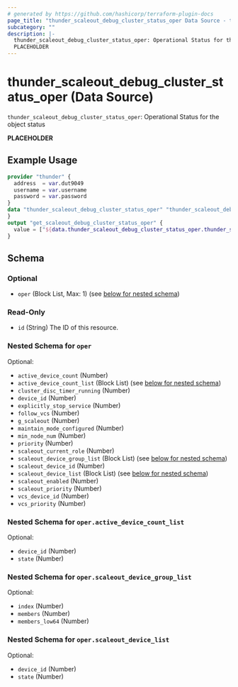 ```yaml
---
# generated by https://github.com/hashicorp/terraform-plugin-docs
page_title: "thunder_scaleout_debug_cluster_status_oper Data Source - terraform-provider-thunder"
subcategory: ""
description: |-
  thunder_scaleout_debug_cluster_status_oper: Operational Status for the object status
  PLACEHOLDER
---
```


# thunder_scaleout_debug_cluster_status_oper (Data Source)

`thunder_scaleout_debug_cluster_status_oper`: Operational Status for the object status

__PLACEHOLDER__

## Example Usage

```terraform
provider "thunder" {
  address  = var.dut9049
  username = var.username
  password = var.password
}
data "thunder_scaleout_debug_cluster_status_oper" "thunder_scaleout_debug_cluster_status_oper" {
}
output "get_scaleout_debug_cluster_status_oper" {
  value = ["${data.thunder_scaleout_debug_cluster_status_oper.thunder_scaleout_debug_cluster_status_oper}"]
}
```

<!-- schema generated by tfplugindocs -->
## Schema

### Optional

- `oper` (Block List, Max: 1) (see [below for nested schema](#nestedblock--oper))

### Read-Only

- `id` (String) The ID of this resource.

<a id="nestedblock--oper"></a>
### Nested Schema for `oper`

Optional:

- `active_device_count` (Number)
- `active_device_count_list` (Block List) (see [below for nested schema](#nestedblock--oper--active_device_count_list))
- `cluster_disc_timer_running` (Number)
- `device_id` (Number)
- `explicitly_stop_service` (Number)
- `follow_vcs` (Number)
- `g_scaleout` (Number)
- `maintain_mode_configured` (Number)
- `min_node_num` (Number)
- `priority` (Number)
- `scaleout_current_role` (Number)
- `scaleout_device_group_list` (Block List) (see [below for nested schema](#nestedblock--oper--scaleout_device_group_list))
- `scaleout_device_id` (Number)
- `scaleout_device_list` (Block List) (see [below for nested schema](#nestedblock--oper--scaleout_device_list))
- `scaleout_enabled` (Number)
- `scaleout_priority` (Number)
- `vcs_device_id` (Number)
- `vcs_priority` (Number)

<a id="nestedblock--oper--active_device_count_list"></a>
### Nested Schema for `oper.active_device_count_list`

Optional:

- `device_id` (Number)
- `state` (Number)


<a id="nestedblock--oper--scaleout_device_group_list"></a>
### Nested Schema for `oper.scaleout_device_group_list`

Optional:

- `index` (Number)
- `members` (Number)
- `members_low64` (Number)


<a id="nestedblock--oper--scaleout_device_list"></a>
### Nested Schema for `oper.scaleout_device_list`

Optional:

- `device_id` (Number)
- `state` (Number)


